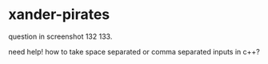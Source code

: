 # xander-pirates
question in screenshot 132 133.

need help!
how to take space separated or comma separated inputs in c++?

